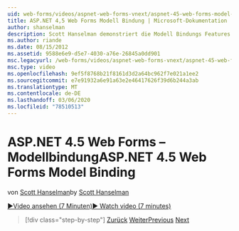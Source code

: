 ```yaml
---
uid: web-forms/videos/aspnet-web-forms-vnext/aspnet-45-web-forms-model-binding
title: ASP.NET 4,5 Web Forms Modell Bindung | Microsoft-Dokumentation
author: shanselman
description: Scott Hanselman demonstriert die Modell Bindungs Features in ASP.NET 4,5
ms.author: riande
ms.date: 08/15/2012
ms.assetid: 9588e6e9-d5e7-4030-a76e-26845a0dd901
msc.legacyurl: /web-forms/videos/aspnet-web-forms-vnext/aspnet-45-web-forms-model-binding
msc.type: video
ms.openlocfilehash: 9ef5f8768b21f8161d3d2a64bc962f7e021a1ee2
ms.sourcegitcommit: e7e91932a6e91a63e2e46417626f39d6b244a3ab
ms.translationtype: MT
ms.contentlocale: de-DE
ms.lasthandoff: 03/06/2020
ms.locfileid: "78510513"
---
```

# <a name="aspnet-45-web-forms-model-binding"></a><span data-ttu-id="899ac-103">ASP.NET 4.5 Web Forms – Modellbindung</span><span class="sxs-lookup"><span data-stu-id="899ac-103">ASP.NET 4.5 Web Forms Model Binding</span></span>

<span data-ttu-id="899ac-104">von [Scott Hanselman](https://github.com/shanselman)</span><span class="sxs-lookup"><span data-stu-id="899ac-104">by [Scott Hanselman](https://github.com/shanselman)</span></span>

[<span data-ttu-id="899ac-105">&#9654;Video ansehen (7 Minuten)</span><span class="sxs-lookup"><span data-stu-id="899ac-105">&#9654; Watch video (7 minutes)</span></span>](https://channel9.msdn.com/Blogs/ASP-NET-Site-Videos/aspnet-45-web-forms-model-binding)

> [!div class="step-by-step"]
> <span data-ttu-id="899ac-106">[Zurück](aspnet-vnext-videos-model-binding-part-3-updating.md)
> [Weiter](aspnet-45-web-forms-strong-typed-data-controls.md)</span><span class="sxs-lookup"><span data-stu-id="899ac-106">[Previous](aspnet-vnext-videos-model-binding-part-3-updating.md)
[Next](aspnet-45-web-forms-strong-typed-data-controls.md)</span></span>
